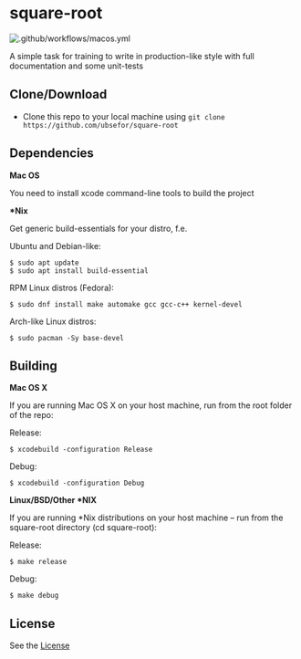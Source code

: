 # square-root

![.github/workflows/macos.yml](https://github.com/Ubsefor/square-root/workflows/.github/workflows/macos.yml/badge.svg)

A simple task for training to write in production-like style with full documentation and some unit-tests

## Clone/Download

- Clone this repo to your local machine using `git clone https://github.com/ubsefor/square-root`

  

## Dependencies

**Mac OS**

You need to install xcode command-line tools to build the project

**\*Nix**

Get generic build-essentials for your distro, f.e.

Ubuntu and Debian-like: 

```shell
$ sudo apt update
$ sudo apt install build-essential
```

RPM Linux distros (Fedora):

```shell
$ sudo dnf install make automake gcc gcc-c++ kernel-devel
```

Arch-like Linux distros:

```shell
$ sudo pacman -Sy base-devel
```



## Building

**Mac OS X**

If you are running Mac OS X on your host machine, run from the root folder of the repo:

Release:
```shell
$ xcodebuild -configuration Release
```

Debug:
```shell
$ xcodebuild -configuration Debug
```

**Linux/BSD/Other \*NIX**

If you are running  \*Nix distributions on your host machine  – run from the square-root directory (cd square-root):

Release:
```shell
$ make release
```

Debug:
```shell
$ make debug
```


## License 

See the [License](LICENSE)

